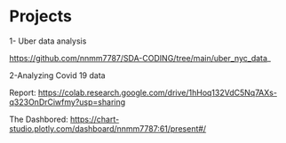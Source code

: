 # Projects


1- Uber data analysis
  
  https://github.com/nnmm7787/SDA-CODING/tree/main/uber_nyc_data_
  
  
  
 2-Analyzing Covid 19 data
 
  Report: https://colab.research.google.com/drive/1hHoq132VdC5Nq7AXs-q323OnDrCiwfmy?usp=sharing
  
  The Dashbored: https://chart-studio.plotly.com/dashboard/nnmm7787:61/present#/
